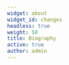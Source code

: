 ```yaml
---
widget: about
widget_id: changes
headless: true
weight: 50
title: Biography
active: true
author: admin
---
```

